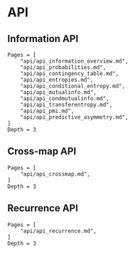# API

## Information API

```@contents
Pages = [
    "api/api_information_overview.md",
    "api/api_probabilities.md",
    "api/api_contingency_table.md",
    "api/api_entropies.md",
    "api/api_conditional_entropy.md",
    "api/api_mutualinfo.md",
    "api/api_condmutualinfo.md",
    "api/api_transferentropy.md",
    "api/api_pmi.md",
    "api/api_predictive_asymmetry.md",
]
Depth = 3
```

## Cross-map API

```@contents
Pages = [
    "api/api_crossmap.md",
]
Depth = 3
```

## Recurrence API

```@contents
Pages = [
    "api/api_recurrence.md",
]
Depth = 3
```
